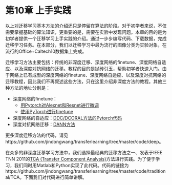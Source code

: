 # 第10章 上手实践

以上对迁移学习基本方法的介绍还只是停留在算法的阶段。对于初学者来说，不仅需要掌握基础的算法知识，更重要的是，需要在实验中发现问题。本章的目的是为初学者提供一个迁移学习上手实践的介绍。通过一步步编写代码、下载数据，完成迁移学习任务。在本部分，我们以迁移学习中最为流行的图像分类为实验对象，在流行的Office+Caltech10数据集上完成。

迁移学习方法主要包括：传统的非深度迁移、深度网络的finetune、深度网络自适应、以及深度对抗网络的迁移。教程的目的是抛砖引玉，帮助初学者快速入门。由于网络上已有成型的深度网络的finetune、深度网络自适应、以及深度对抗网络的迁移教程，因此我们不再叙述这些方法，只在这里介绍非深度方法的教程。其他三种方法的地址分别是：

- 深度网络的finetune：
  - [用Pytorch对Alexnet和Resnet进行微调](https://github.com/jindongwang/transferlearning/tree/master/code/deep/finetune_AlexNet_ResNet)
  - [使用PyTorch进行finetune](https://pytorch.org/tutorials/beginner/transfer_learning_tutorial.html)
- 深度网络的自适应：[DDC/DCORAL方法的Pytorch代码](https://github.com/jindongwang/transferlearning/tree/master/code/deep/DDC_DeepCoral)
- 深度对抗网络迁移：[DANN方法](https://github.com/jindongwang/transferlearning/tree/master/code/deep/DANN(RevGrad))

更多深度迁移方法的代码，请见https://github.com/jindongwang/transferlearning/tree/master/code/deep。

在众多的非深度迁移学习方法中，我们选择最经典的迁移方法之一、发表于IEEE TNN 2011的[TCA (Transfer Component Analysis)](https://ieeexplore.ieee.org/abstract/document/5640675/)方法进行实践。为了便于学习，我们同时用Matlab和Python实现了此代码。代码的链接为https://github.com/jindongwang/transferlearning/tree/master/code/traditional/TCA。下面我们对代码进行简单讲解。